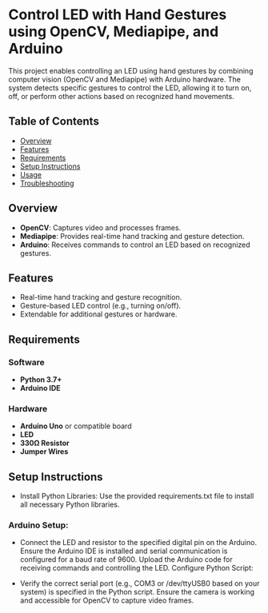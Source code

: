 # Control LED with Hand Gestures using OpenCV, Mediapipe, and Arduino

This project enables controlling an LED using hand gestures by combining computer vision (OpenCV and Mediapipe) with Arduino hardware. The system detects specific gestures to control the LED, allowing it to turn on, off, or perform other actions based on recognized hand movements.

## Table of Contents
- [Overview](#overview)
- [Features](#features)
- [Requirements](#requirements)
- [Setup Instructions](#setup-instructions)
- [Usage](#usage)
- [Troubleshooting](#troubleshooting)

## Overview
- **OpenCV**: Captures video and processes frames.
- **Mediapipe**: Provides real-time hand tracking and gesture detection.
- **Arduino**: Receives commands to control an LED based on recognized gestures.

## Features
- Real-time hand tracking and gesture recognition.
- Gesture-based LED control (e.g., turning on/off).
- Extendable for additional gestures or hardware.

## Requirements

### Software
- **Python 3.7+**
- **Arduino IDE**
  
### Hardware
- **Arduino Uno** or compatible board
- **LED**
- **330Ω Resistor**
- **Jumper Wires**

## Setup Instructions
- Install Python Libraries: Use the provided requirements.txt file to install all necessary Python libraries.

 ### Arduino Setup:
 - Connect the LED and resistor to the specified digital pin on the Arduino.
Ensure the Arduino IDE is installed and serial communication is configured for a baud rate of 9600.
Upload the Arduino code for receiving commands and controlling the LED.
Configure Python Script:

- Verify the correct serial port (e.g., COM3 or /dev/ttyUSB0 based on your system) is specified in the Python script.
Ensure the camera is working and accessible for OpenCV to capture video frames.

